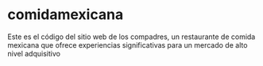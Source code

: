 # comidamexicana
Este es el código del sitio web de los compadres, un restaurante de comida mexicana que ofrece experiencias significativas para un mercado de alto nivel adquisitivo
